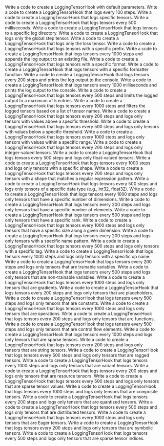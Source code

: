 Write a code to create a LoggingTensorHook with default parameters.
Write a code to create a LoggingTensorHook that logs every 100 steps.
Write a code to create a LoggingTensorHook that logs specific tensors.
Write a code to create a LoggingTensorHook that logs tensors every 500 milliseconds.
Write a code to create a LoggingTensorHook that logs tensors to a specific log directory.
Write a code to create a LoggingTensorHook that logs only the global step tensor.
Write a code to create a LoggingTensorHook that logs only the loss tensor.
Write a code to create a LoggingTensorHook that logs tensors with a specific prefix.
Write a code to create a LoggingTensorHook that logs tensors every 1000 steps and appends the log output to an existing file.
Write a code to create a LoggingTensorHook that logs tensors with a specific format.
Write a code to create a LoggingTensorHook that logs tensors with a specific formatter function.
Write a code to create a LoggingTensorHook that logs tensors every 200 steps and prints the log output to the console.
Write a code to create a LoggingTensorHook that logs tensors every 1000 milliseconds and prints the log output to the console.
Write a code to create a LoggingTensorHook that logs tensors every 500 steps and limits the logged output to a maximum of 5 entries.
Write a code to create a LoggingTensorHook that logs tensors every 1000 steps and filters the logged tensors based on a list of tensor names.
Write a code to create a LoggingTensorHook that logs tensors every 200 steps and logs only tensors with values above a specific threshold.
Write a code to create a LoggingTensorHook that logs tensors every 500 steps and logs only tensors with values below a specific threshold.
Write a code to create a LoggingTensorHook that logs tensors every 1000 steps and logs only tensors with values within a specific range.
Write a code to create a LoggingTensorHook that logs tensors every 200 steps and logs only integer-valued tensors.
Write a code to create a LoggingTensorHook that logs tensors every 500 steps and logs only float-valued tensors.
Write a code to create a LoggingTensorHook that logs tensors every 1000 steps and logs only tensors with a specific shape.
Write a code to create a LoggingTensorHook that logs tensors every 200 steps and logs only tensors with a shape that matches a regular expression pattern.
Write a code to create a LoggingTensorHook that logs tensors every 500 steps and logs only tensors of a specific data type (e.g., int32, float32).
Write a code to create a LoggingTensorHook that logs tensors every 1000 steps and logs only tensors that have a specific number of dimensions.
Write a code to create a LoggingTensorHook that logs tensors every 200 steps and logs only tensors that have a specific number of elements.
Write a code to create a LoggingTensorHook that logs tensors every 500 steps and logs only tensors that have a specific rank.
Write a code to create a LoggingTensorHook that logs tensors every 1000 steps and logs only tensors that have a specific size along a given dimension.
Write a code to create a LoggingTensorHook that logs tensors every 200 steps and logs only tensors with a specific name pattern.
Write a code to create a LoggingTensorHook that logs tensors every 500 steps and logs only tensors with a specific tag.
Write a code to create a LoggingTensorHook that logs tensors every 1000 steps and logs only tensors with a specific op name.
Write a code to create a LoggingTensorHook that logs tensors every 200 steps and logs only tensors that are trainable variables.
Write a code to create a LoggingTensorHook that logs tensors every 500 steps and logs only tensors that are non-trainable variables.
Write a code to create a LoggingTensorHook that logs tensors every 1000 steps and logs only tensors that are gradients.
Write a code to create a LoggingTensorHook that logs tensors every 200 steps and logs only tensors that are placeholders.
Write a code to create a LoggingTensorHook that logs tensors every 500 steps and logs only tensors that are constants.
Write a code to create a LoggingTensorHook that logs tensors every 1000 steps and logs only tensors that are operations.
Write a code to create a LoggingTensorHook that logs tensors every 200 steps and logs only tensors that are functions.
Write a code to create a LoggingTensorHook that logs tensors every 500 steps and logs only tensors that are control flow elements.
Write a code to create a LoggingTensorHook that logs tensors every 1000 steps and logs only tensors that are sparse tensors.
Write a code to create a LoggingTensorHook that logs tensors every 200 steps and logs only tensors that are string tensors.
Write a code to create a LoggingTensorHook that logs tensors every 500 steps and logs only tensors that are ragged tensors.
Write a code to create a LoggingTensorHook that logs tensors every 1000 steps and logs only tensors that are variant tensors.
Write a code to create a LoggingTensorHook that logs tensors every 200 steps and logs only tensors that are resource tensors.
Write a code to create a LoggingTensorHook that logs tensors every 500 steps and logs only tensors that are sparse tensor values.
Write a code to create a LoggingTensorHook that logs tensors every 1000 steps and logs only tensors that are composite tensors.
Write a code to create a LoggingTensorHook that logs tensors every 200 steps and logs only tensors that are quantized tensors.
Write a code to create a LoggingTensorHook that logs tensors every 500 steps and logs only tensors that are distributed tensors.
Write a code to create a LoggingTensorHook that logs tensors every 1000 steps and logs only tensors that are Eager tensors.
Write a code to create a LoggingTensorHook that logs tensors every 200 steps and logs only tensors that are symbolic tensors.
Write a code to create a LoggingTensorHook that logs tensors every 500 steps and logs only tensors that are sparse tensor indices.